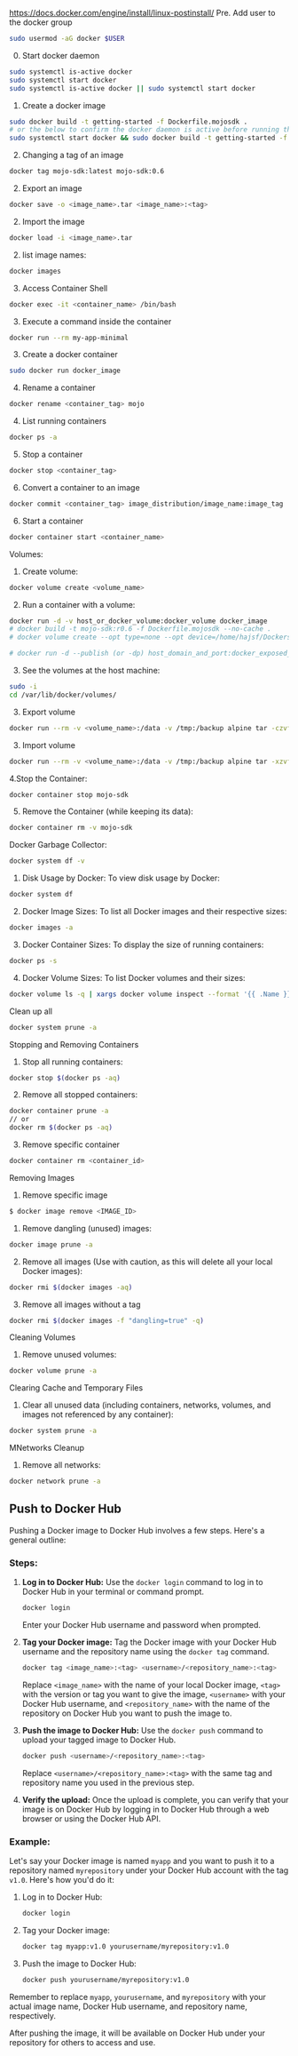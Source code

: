 https://docs.docker.com/engine/install/linux-postinstall/
Pre. Add user to the docker group
```bash
sudo usermod -aG docker $USER
```
0. Start docker daemon
```bash
sudo systemctl is-active docker
sudo systemctl start docker
sudo systemctl is-active docker || sudo systemctl start docker
```
1. Create a docker image
```bash
sudo docker build -t getting-started -f Dockerfile.mojosdk .
# or the below to confirm the docker daemon is active before running the command
sudo systemctl start docker && sudo docker build -t getting-started -f Dockerfile.mojosdk .
```
2. Changing a tag of an image
```bash
docker tag mojo-sdk:latest mojo-sdk:0.6
```
2. Export an image
```bash
docker save -o <image_name>.tar <image_name>:<tag>
```
2. Import the image
```bash
docker load -i <image_name>.tar
```
2. list image names:
```bash
docker images
```
3. Access Container Shell
```bash
docker exec -it <container_name> /bin/bash
```
3. Execute a command inside the container
```bash
docker run --rm my-app-minimal
```

3. Create a docker container
```bash
sudo docker run docker_image
```
4. Rename a container 
```bash
docker rename <container_tag> mojo
```
4. List running containers
```bash
docker ps -a
```
5. Stop a container
```bash
docker stop <container_tag>
```
6. Convert a container to an image
```bash
docker commit <container_tag> image_distribution/image_name:image_tag
```
6. Start a container
```bash
docker container start <container_name>
```
Volumes:
1. Create volume:
```bash
docker volume create <volume_name>
```
2. Run a container with a volume:
```bash
docker run -d -v host_or_docker_volume:docker_volume docker_image
# docker build -t mojo-sdk:r0.6 -f Dockerfile.mojosdk --no-cache .
# docker volume create --opt type=none --opt device=/home/hajsf/Dockers/mojoDocker/Projects --opt o=bind mojoProjects

# docker run -d --publish (or -dp) host_domain_and_port:docker_exposed_port --name docker_container --mount source=<volume_name>,target=<path_in_docker> docker_image:image_tag
```
3. See the volumes at the host machine:
```bash
sudo -i
cd /var/lib/docker/volumes/
```
3. Export volume
```bash
docker run --rm -v <volume_name>:/data -v /tmp:/backup alpine tar -czvf /backup/<volume_name>.tar.gz /data
```
3. Import volume
```bash
docker run --rm -v <volume_name>:/data -v /tmp:/backup alpine tar -xzvf /backup/<volume_name>.tar.gz -C /
```
4.Stop the Container:

```bash
docker container stop mojo-sdk
```
5. Remove the Container (while keeping its data):

```bash
docker container rm -v mojo-sdk
```



Docker Garbage Collector:
```bash
docker system df -v
```
1. Disk Usage by Docker:
To view disk usage by Docker:
```bash
docker system df
```
2. Docker Image Sizes:
To list all Docker images and their respective sizes:
```bash
docker images -a
```
3. Docker Container Sizes:
To display the size of running containers:
```bash
docker ps -s
```
4. Docker Volume Sizes:
To list Docker volumes and their sizes:
```bash
docker volume ls -q | xargs docker volume inspect --format '{{ .Name }}: {{ .Mountpoint }}'
```

Clean up all
```bash
docker system prune -a
```

Stopping and Removing Containers
1. Stop all running containers:
```bash
docker stop $(docker ps -aq)
```
2. Remove all stopped containers:
```bash
docker container prune -a
// or
docker rm $(docker ps -aq)
```
3. Remove specific container
```bash
docker container rm <container_id>
```

Removing Images
1. Remove specific image
```bash
$ docker image remove <IMAGE_ID>
```
1. Remove dangling (unused) images:
```bash
docker image prune -a
```

2. Remove all images (Use with caution, as this will delete all your local Docker images):
```bash
docker rmi $(docker images -aq)
```

3. Remove all images without a tag
```bash
docker rmi $(docker images -f "dangling=true" -q)
```

Cleaning Volumes
1. Remove unused volumes:
```bash
docker volume prune -a
```

Clearing Cache and Temporary Files
1. Clear all unused data (including containers, networks, volumes, and images not referenced by any container):
```bash
docker system prune -a
```

MNetworks Cleanup
1. Remove all networks:
```bash
docker network prune -a
```

## Push to Docker Hub 

Pushing a Docker image to Docker Hub involves a few steps. Here's a general outline:

### Steps:

1. **Log in to Docker Hub:** Use the `docker login` command to log in to Docker Hub in your terminal or command prompt.
   ```bash
   docker login
   ```
   Enter your Docker Hub username and password when prompted.

2. **Tag your Docker image:** Tag the Docker image with your Docker Hub username and the repository name using the `docker tag` command.
   ```bash
   docker tag <image_name>:<tag> <username>/<repository_name>:<tag>
   ```
   Replace `<image_name>` with the name of your local Docker image, `<tag>` with the version or tag you want to give the image, `<username>` with your Docker Hub username, and `<repository_name>` with the name of the repository on Docker Hub you want to push the image to.

3. **Push the image to Docker Hub:** Use the `docker push` command to upload your tagged image to Docker Hub.
   ```bash
   docker push <username>/<repository_name>:<tag>
   ```
   Replace `<username>/<repository_name>:<tag>` with the same tag and repository name you used in the previous step.

4. **Verify the upload:** Once the upload is complete, you can verify that your image is on Docker Hub by logging in to Docker Hub through a web browser or using the Docker Hub API.

### Example:

Let's say your Docker image is named `myapp` and you want to push it to a repository named `myrepository` under your Docker Hub account with the tag `v1.0`. Here's how you'd do it:

1. Log in to Docker Hub:
   ```bash
   docker login
   ```

2. Tag your Docker image:
   ```bash
   docker tag myapp:v1.0 yourusername/myrepository:v1.0
   ```

3. Push the image to Docker Hub:
   ```bash
   docker push yourusername/myrepository:v1.0
   ```

Remember to replace `myapp`, `yourusername`, and `myrepository` with your actual image name, Docker Hub username, and repository name, respectively.

After pushing the image, it will be available on Docker Hub under your repository for others to access and use.

